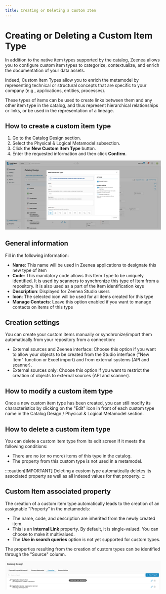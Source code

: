 ```yaml
---
title: Creating or Deleting a Custom Item
---
```


# Creating or Deleting a Custom Item Type

In addition to the native item types supported by the catalog, Zeenea allows you to configure custom item types to categorize, contextualize, and enrich the documentation of your data assets.

Indeed, Custom Item Types allow you to enrich the metamodel by representing technical or structural concepts that are specific to your company (e.g., applications, entities, processes).

These types of items can be used to create links between them and any other item type in the catalog, and thus represent hierarchical relationships or links, or be used in the representation of a lineage. 

## How to create a custom item type

1. Go to the Catalog Design section.
2. Select the Physical & Logical Metamodel subsection.
3. Click the **New Custom Item Type** button.
4. Enter the requested information and then click **Confirm**.

  ![](./_shared/zeenea-custom-item-create.png)

## General information

Fill in the following information:

* **Name**: This name will be used in Zeenea applications to designate this new type of item
* **Code**: This mandatory code allows this Item Type to be uniquely identified. It is used by scanners to synchronize this type of Item from a repository. It is also used as a part of the Item identification keys
* **Description**: Displayed for Zeenea Studio users
* **Icon**: The selected icon will be used for all items created for this type
* **Manage Contacts**: Leave this option enabled if you want to manage contacts on items of this type

## Creation settings

You can create your custom items manually or synchronize/import them automatically from your repository from a connection:

* External sources and Zeenea interface: Choose this option if you want to allow your objects to be created from the Studio interface ("New Item" function or Excel import) and from external systems (API and scanner).
* External sources only: Choose this option if you want to restrict the creation of objects to external sources (API and scanner).

## How to modify a custom item type

Once a new custom item type has been created, you can still modify its characteristics by clicking on the "Edit" icon in front of each custom type name in the Catalog Design / Physical & Logical Metamodel section.

## How to delete a custom item type

You can delete a custom item type from its edit screen if it meets the following conditions:

* There are no (or no more) items of this type in the catalog.
* The property from this custom type is not used in a metamodel.

:::caution[IMPORTANT]
Deleting a custom type automatically deletes its associated property as well as all indexed values for that property.
:::

## Custom Item associated property

The creation of a custom item type automatically leads to the creation of an assignable "Property" in the metamodels: 

* The name, code, and description are inherited from the newly created item.
* This is an **Internal Link** property. By default, it is single-valued. You can choose to make it multivalued.
* The **Use in search queries** option is not yet supported for custom types. 

The properties resulting from the creation of custom types can be identified through the "Source" column.

  ![](./_shared/zeenea-custom-item-property.png)
